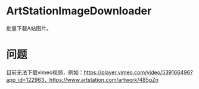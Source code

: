 # ArtStationImageDownloader
 批量下载A站图片。

# 问题
目前无法下载vimeo视频，例如：https://player.vimeo.com/video/539166496?app_id=122963，https://www.artstation.com/artwork/485gZn
